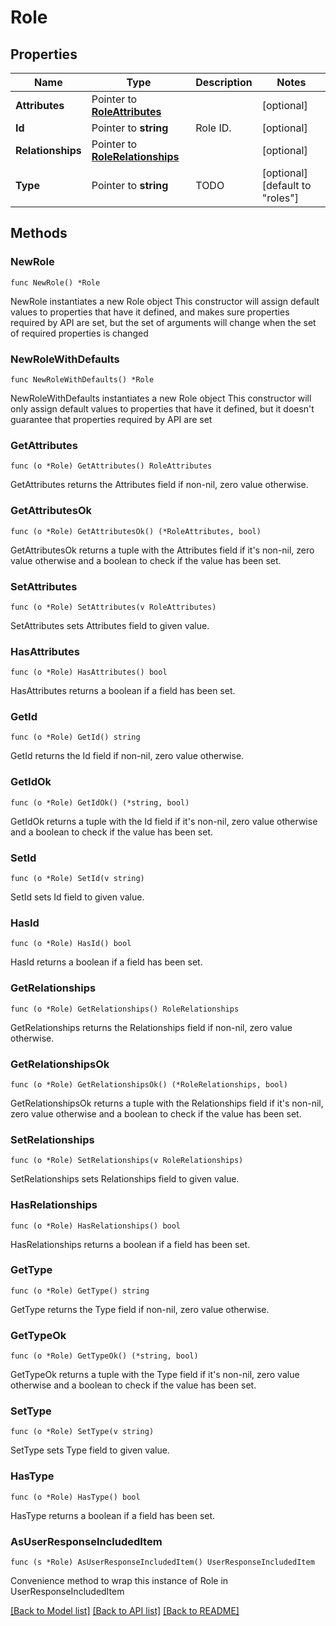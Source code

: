 # Role

## Properties

Name | Type | Description | Notes
------------ | ------------- | ------------- | -------------
**Attributes** | Pointer to [**RoleAttributes**](RoleAttributes.md) |  | [optional] 
**Id** | Pointer to **string** | Role ID. | [optional] 
**Relationships** | Pointer to [**RoleRelationships**](RoleRelationships.md) |  | [optional] 
**Type** | Pointer to **string** | TODO | [optional] [default to "roles"]

## Methods

### NewRole

`func NewRole() *Role`

NewRole instantiates a new Role object
This constructor will assign default values to properties that have it defined,
and makes sure properties required by API are set, but the set of arguments
will change when the set of required properties is changed

### NewRoleWithDefaults

`func NewRoleWithDefaults() *Role`

NewRoleWithDefaults instantiates a new Role object
This constructor will only assign default values to properties that have it defined,
but it doesn't guarantee that properties required by API are set

### GetAttributes

`func (o *Role) GetAttributes() RoleAttributes`

GetAttributes returns the Attributes field if non-nil, zero value otherwise.

### GetAttributesOk

`func (o *Role) GetAttributesOk() (*RoleAttributes, bool)`

GetAttributesOk returns a tuple with the Attributes field if it's non-nil, zero value otherwise
and a boolean to check if the value has been set.

### SetAttributes

`func (o *Role) SetAttributes(v RoleAttributes)`

SetAttributes sets Attributes field to given value.

### HasAttributes

`func (o *Role) HasAttributes() bool`

HasAttributes returns a boolean if a field has been set.

### GetId

`func (o *Role) GetId() string`

GetId returns the Id field if non-nil, zero value otherwise.

### GetIdOk

`func (o *Role) GetIdOk() (*string, bool)`

GetIdOk returns a tuple with the Id field if it's non-nil, zero value otherwise
and a boolean to check if the value has been set.

### SetId

`func (o *Role) SetId(v string)`

SetId sets Id field to given value.

### HasId

`func (o *Role) HasId() bool`

HasId returns a boolean if a field has been set.

### GetRelationships

`func (o *Role) GetRelationships() RoleRelationships`

GetRelationships returns the Relationships field if non-nil, zero value otherwise.

### GetRelationshipsOk

`func (o *Role) GetRelationshipsOk() (*RoleRelationships, bool)`

GetRelationshipsOk returns a tuple with the Relationships field if it's non-nil, zero value otherwise
and a boolean to check if the value has been set.

### SetRelationships

`func (o *Role) SetRelationships(v RoleRelationships)`

SetRelationships sets Relationships field to given value.

### HasRelationships

`func (o *Role) HasRelationships() bool`

HasRelationships returns a boolean if a field has been set.

### GetType

`func (o *Role) GetType() string`

GetType returns the Type field if non-nil, zero value otherwise.

### GetTypeOk

`func (o *Role) GetTypeOk() (*string, bool)`

GetTypeOk returns a tuple with the Type field if it's non-nil, zero value otherwise
and a boolean to check if the value has been set.

### SetType

`func (o *Role) SetType(v string)`

SetType sets Type field to given value.

### HasType

`func (o *Role) HasType() bool`

HasType returns a boolean if a field has been set.


### AsUserResponseIncludedItem

`func (s *Role) AsUserResponseIncludedItem() UserResponseIncludedItem`

Convenience method to wrap this instance of Role in UserResponseIncludedItem

[[Back to Model list]](../README.md#documentation-for-models) [[Back to API list]](../README.md#documentation-for-api-endpoints) [[Back to README]](../README.md)


